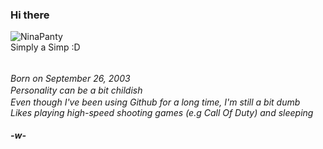 ### Hi there <img src="https://imgur.com/XmlR2CS.png" width=16px height=16px />

![NinaPanty](https://i.imgur.com/17ruv3g.png)
<br>Simply a Simp :D

<br><em>Born on September 26, 2003<em/> <img src="https://i.imgur.com/XmlR2CS.png" width="16px" height="16px" />
<br><em>Personality can be a bit childish<em/> <img src="https://i.imgur.com/xz0ex1n.png" width="16px" height="16px" />
<br><em>Even though I've been using Github for a long time, I'm still a bit dumb<em/> <img src="https://i.imgur.com/yifTm6g.gif" width="16px" height="16px" />
<br><em>Likes playing high-speed shooting games (e.g Call Of Duty) and sleeping<em/> <img src="https://i.imgur.com/gLvqbKg.png" width="16px" height="16px" /> <img src="https://i.imgur.com/95Tbufx.png" width="16px" height="16px" />
<br><strong>-w-<strong/>

<!--
**GuraNotFound/GuraNotFound** is a ✨ _special_ ✨ repository because its `README.md` (this file) appears on your GitHub profile.

Here are some ideas to get you started:

- 🔭 I’m currently working on ...
- 🌱 I’m currently learning ...
- 👯 I’m looking to collaborate on ...
- 🤔 I’m looking for help with ...
- 💬 Ask me about ...
- 📫 How to reach me: ...
- 😄 Pronouns: ...
- ⚡ Fun fact: ...
-->
